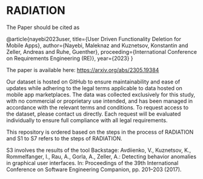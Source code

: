 # RADIATION

The Paper should be cited as 

@article{nayebi2023user,
  title={User Driven Functionality Deletion for Mobile Apps},
  author={Nayebi, Maleknaz and Kuznetsov, Konstantin and Zeller, Andreas and Ruhe, Guenther},
  proceeding={International Conference on Requirements Engineering (RE)},
  year={2023}
}

The paper is available here: https://arxiv.org/abs/2305.19384


Our dataset is hosted on GitHub to ensure maintainability and ease of updates while adhering to the legal terms applicable to data hosted on mobile app marketplaces. The data was collected exclusively for this study, with no commercial or proprietary use intended, and has been managed in accordance with the relevant terms and conditions. To request access to the dataset, please contact us directly. Each request will be evaluated individually to ensure full compliance with all legal requirements. 


This repository is ordered based on the steps in the process of RADIATION and S1 to S7 refers to the steps of RADIATION.  

S3 involves the results of the tool Backstage: Avdiienko, V., Kuznetsov, K., Rommelfanger, I., Rau, A., Gorla, A., Zeller, A.: Detecting behavior anomalies in graphical user interfaces. In: Proceedings of the 39th International Conference on Software Engineering Companion, pp. 201–203 (2017). 



